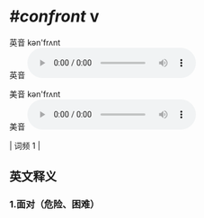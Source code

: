 # ***\#confront*** v
英音 kən'frʌnt  
英音
<audio src="./media/confront1.aac" controls="controls"></audio>

美音 kən'frʌnt  
美音
<audio src="./media/confront2.aac" controls="controls"></audio>



| 词频 1 |  

英文释义
---
### 1.**面对（危险、困难）**  


